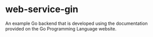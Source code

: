 # web-service-gin
An example Go backend that is developed using the documentation provided on the Go Programming Language website.
